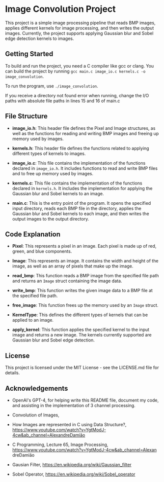 # Image Convolution Project

This project is a simple image processing pipeline that reads BMP images, applies different kernels for image processing, and then writes the output images. Currently, the project supports applying Gaussian blur and Sobel edge detection kernels to images.

## Getting Started

To build and run the project, you need a C compiler like gcc or clang. You can build the project by running `gcc main.c image_io.c kernels.c -o image_convolution`.

To run the program, use `./image_convolution`.

If you receive a directory not found error when running, change the I/O paths with absolute file paths in lines 15 and 16 of main.c

## File Structure

- **image_io.h**: This header file defines the Pixel and Image structures, as well as the functions for reading and writing BMP images and freeing up memory used by images.

- **kernels.h**: This header file defines the functions related to applying different types of kernels to images.

- **image_io.c**: This file contains the implementation of the functions declared in `image_io.h`. It includes functions to read and write BMP files and to free up memory used by images.

- **kernels.c**: This file contains the implementation of the functions declared in `kernels.h`. It includes the implementation for applying the Gaussian blur and Sobel kernels to an image.

- **main.c**: This is the entry point of the program. It opens the specified input directory, reads each BMP file in the directory, applies the Gaussian blur and Sobel kernels to each image, and then writes the output images to the output directory.

## Code Explanation

- **Pixel**: This represents a pixel in an image. Each pixel is made up of red, green, and blue components.

- **Image**: This represents an image. It contains the width and height of the image, as well as an array of pixels that make up the image.

- **read_bmp**: This function reads a BMP image from the specified file path and returns an `Image` struct containing the image data.

- **write_bmp**: This function writes the given image data to a BMP file at the specified file path.

- **free_image**: This function frees up the memory used by an `Image` struct.

- **KernelType**: This defines the different types of kernels that can be applied to an image.

- **apply_kernel**: This function applies the specified kernel to the input image and returns a new image. The kernels currently supported are Gaussian blur and Sobel edge detection.

## License

This project is licensed under the MIT License - see the LICENSE.md file for details.

## Acknowledgements
- OpenAI's GPT-4, for helping write this README file, document my code, and assisting in the implementation of 3 channel processing.

- Convolution of Images, 

- How Images are represented in C using Data Structure?, https://www.youtube.com/watch?v=YgtModJ-4cw&ab_channel=AlexandreDamião

- C Programming, Lecture 65, Image Processing, https://www.youtube.com/watch?v=YgtModJ-4cw&ab_channel=Alexan dreDamião

- Gausian Filter, https://en.wikipedia.org/wiki/Gaussian_filter

- Sobel Operator, https://en.wikipedia.org/wiki/Sobel_operator



